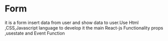 # Form
it is a form insert data from user  and show data to user.Use Html ,CSS,Javascript  language to develop it the main React-js  Functionality  props ,usestate and Event Function

